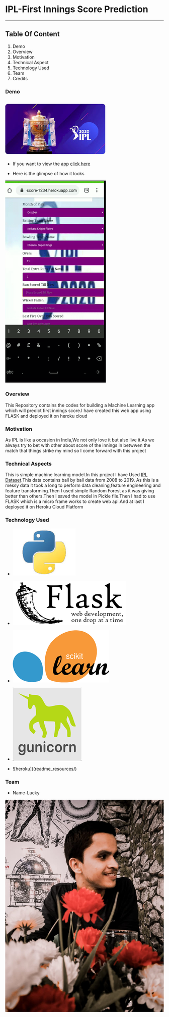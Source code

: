 # IPL-First Innings Score Prediction
-------
## Table Of Content
1. Demo
2. Overview
3. Motivation
4. Technical Aspect
5. Technology Used
6. Team
7. Credits

### Demo
![DREAM11 IPL](readme_resources/ipl5.jpg)
- 
- If you want to view the app
[click here](https://ipl-first-innings-score-1234.herokuapp.com/)



- Here is the glimpse of how it looks






![GIF](readme_resources/video-to-gif-converter.gif)


### Overview
This Repository contains the codes for building a Machine Learning app which will predict first innings score.I have created this web app using FLASK and deployed it on heroku cloud

### Motivation
As IPL is like a occasion in India,We not only love it but also live it.As we always try to bet with other about score of the innings in betwwen the match that things strike my mind so I come forward with this project

### Technical Aspects
This is simple machine learning model.In this project I have Used [IPL Dataset](https://www.kaggle.com/nowke9/ipldata).This data contains ball by ball data from 2008 to 2019. As this is a messy data it took a long to perform data cleaning,feature engineering and feature transforming.Then I used simple Random Forest as it was giving better than others.Then I saved the model in Pickle file.Then I had to use FLASK which is a micro frame works to create web api.And at last I deployed it on Heroku Cloud Platform

### Technology Used
- ![Python](readme_resources/pyimg.jpg "Python")

- ![Flask](readme_resources/Flaskimg.png)

- ![Sklearn](readme_resources/sklearnimg.png)

- ![Gunicorn](readme_resources/Gunicornimg.png)

- ![heroku]((readme_resources/)


### Team
- Name-Lucky

![Photo](readme_resources/IMG-20200613-WA0002.jpg)
